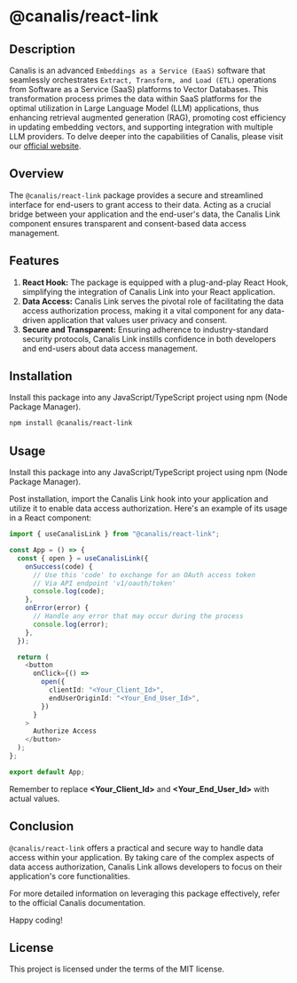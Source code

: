 # @canalis/react-link

## Description

Canalis is an advanced `Embeddings as a Service (EaaS)` software that seamlessly orchestrates `Extract, Transform, and Load (ETL)` operations from Software as a Service (SaaS) platforms to Vector Databases. This transformation process primes the data within SaaS platforms for the optimal utilization in Large Language Model (LLM) applications, thus enhancing retrieval augmented generation (RAG), promoting cost efficiency in updating embedding vectors, and supporting integration with multiple LLM providers. To delve deeper into the capabilities of Canalis, please visit our [official website](http://www.canalis.io).

## Overview

The `@canalis/react-link` package provides a secure and streamlined interface for end-users to grant access to their data. Acting as a crucial bridge between your application and the end-user's data, the Canalis Link component ensures transparent and consent-based data access management.

## Features

1. **React Hook:** The package is equipped with a plug-and-play React Hook, simplifying the integration of Canalis Link into your React application.
2. **Data Access:** Canalis Link serves the pivotal role of facilitating the data access authorization process, making it a vital component for any data-driven application that values user privacy and consent.
3. **Secure and Transparent:** Ensuring adherence to industry-standard security protocols, Canalis Link instills confidence in both developers and end-users about data access management.

## Installation

Install this package into any JavaScript/TypeScript project using npm (Node Package Manager).

```bash
npm install @canalis/react-link
```

## Usage

Install this package into any JavaScript/TypeScript project using npm (Node Package Manager).

Post installation, import the Canalis Link hook into your application and utilize it to enable data access authorization. Here's an example of its usage in a React component:

```ts
import { useCanalisLink } from "@canalis/react-link";

const App = () => {
  const { open } = useCanalisLink({
    onSuccess(code) {
      // Use this 'code' to exchange for an OAuth access token
      // Via API endpoint 'v1/oauth/token'
      console.log(code);
    },
    onError(error) {
      // Handle any error that may occur during the process
      console.log(error);
    },
  });

  return (
    <button
      onClick={() =>
        open({
          clientId: "<Your_Client_Id>",
          endUserOriginId: "<Your_End_User_Id>",
        })
      }
    >
      Authorize Access
    </button>
  );
};

export default App;
```

Remember to replace <b><Your_Client_Id></b> and <b><Your_End_User_Id></b> with actual values.

## Conclusion

`@canalis/react-link` offers a practical and secure way to handle data access within your application. By taking care of the complex aspects of data access authorization, Canalis Link allows developers to focus on their application's core functionalities.

For more detailed information on leveraging this package effectively, refer to the official Canalis documentation.

Happy coding!

## License

This project is licensed under the terms of the MIT license.
